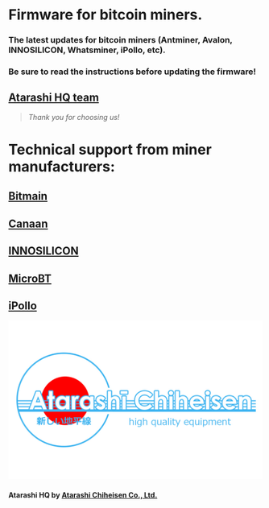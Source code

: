 # Firmware for bitcoin miners.
### The latest updates for bitcoin miners (Antminer, Avalon, INNOSILICON, Whatsminer, iPollo, etc).
### Be sure to read the instructions before updating the firmware!

## [Atarashi HQ team](https://atarashihq.com/)
> *Thank you for choosing us!*

# Technical support from miner manufacturers:

## [Bitmain](https://support.bitmain.com/hc/en-us)
## [Canaan](https://canaan.io/service/447)
## [INNOSILICON](https://www.innosilicon.com/html/support_en/index.html)
## [MicroBT](https://whatsminer.com/src/views/support.html)
## [iPollo](https://ipollo.com/pages/v-series-firmware#)



![](https://github.com/AtarashiHQ/Bitcoin-miners/blob/main/Logo%20AC.jpg)
#### Atarashi HQ by [Atarashi Chiheisen Co., Ltd.](https://atarashichiheisen.com/)
